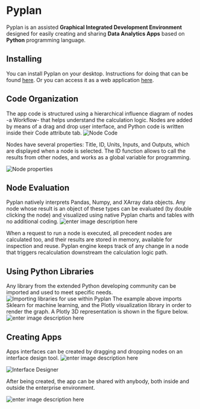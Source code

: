 # **Pyplan**
Pyplan is an assisted  **Graphical Integrated Development Environment** designed for easily creating and sharing **Data Analytics Apps** based on  **Python** programming language.

## **Installing**
You can install Pyplan on your desktop. Instructions for doing that can be found [here](http://pyplan.org).
Or you can access it as a web application [here](https://my.pyplan.com/).
## **Code Organization**
The app code is structured using a hierarchical influence diagram of nodes -a Workflow- that helps understand the calculation logic. Nodes are added by means of a drag and drop user interface, and Python code is written inside their Code attribute tab. 
![Node Code](http://img.pyplan.org/index_node_code.png)

Nodes have several properties: Title, ID, Units, Inputs, and Outputs, which are displayed when a node is selected. The ID function allows to call the results from other nodes, and works as a global variable for programming.

![Node properties](http://img.pyplan.org/index_node_properties1.png)


## **Node Evaluation**
Pyplan natively interprets Pandas, Numpy, and XArray data objects. Any node whose result is an object of these types can be evaluated (by double clicking the node) and visualized using native Pyplan charts and tables with no additional coding.
![enter image description here](http://img.pyplan.org/Hom_nodeeval.png)

When a request to run a node is executed, all precedent nodes are calculated too, and their results are stored in memory, available for inspection and reuse. Pyplan engine keeps track of any change in a node that triggers recalculation downstream the calculation logic path.

## **Using Python Libraries**
Any library from the extended Python developing community can be imported and used to meet specific needs.
![Importing libraries for use within Pyplan](http://img.pyplan.org/index_import_lib.png)
The example above imports Sklearn for machine learning, and the Plotly visualization library in order to render the graph. A Plotly 3D representation is shown in the figure below.
![enter image description here](http://img.pyplan.org/index_plotly_graph.png)

## **Creating Apps**
Apps interfaces can be created by dragging and dropping nodes on an interface design tool.
![enter image description here](http://img.pyplan.org/Hom_creatif.png)

![Interface Designer](http://img.pyplan.org/Hom_interface.png)

After being created, the app can be shared with anybody, both inside and outside the enterprise environment.

![enter image description here](http://img.pyplan.org/index_share_app_ext.png)





<!--stackedit_data:
eyJoaXN0b3J5IjpbLTczNzUwMDg0OCwtNzI0NTAxOTIzLDIxND
QzNDc5ODQsLTYzOTIzMjA2NiwtMzYzNDU2MjMxLDY2MTkyOTYy
MCwtMTE0MjYzNjU4NywtNTEzODI1MTAzLC0xOTk3NDM1MDgzLC
0yMDM1MzM5OTQyLC02MDcxMTEyOTcsLTE5MDM3OTkwNzksLTEx
NTEwMDQ5ODIsLTE2NDQzNTYxNTcsMTc2ODk1MTQ3LDE5NTc3MD
A1NDQsLTQ3NDcyNDExMSwxMzcwNDczNTEzLDIwMzIyNzYxMDEs
MTEyNDgyMzQ2Nl19
-->